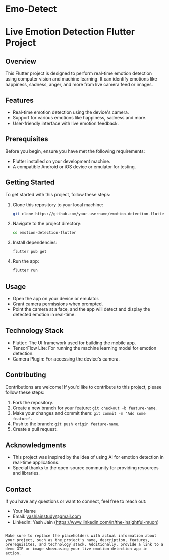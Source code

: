 # Emo-Detect
# Live Emotion Detection Flutter Project

## Overview

This Flutter project is designed to perform real-time emotion detection using computer vision and machine learning. It can identify emotions like happiness, sadness, anger, and more from live camera feed or images.

## Features

- Real-time emotion detection using the device's camera.
- Support for various emotions like happiness, sadness and more.
- User-friendly interface with live emotion feedback.

## Prerequisites

Before you begin, ensure you have met the following requirements:

- Flutter installed on your development machine.
- A compatible Android or iOS device or emulator for testing.

## Getting Started

To get started with this project, follow these steps:

1. Clone this repository to your local machine:

   ```bash
   git clone https://github.com/your-username/emotion-detection-flutter.git
   ```

2. Navigate to the project directory:

   ```bash
   cd emotion-detection-flutter
   ```

3. Install dependencies:

   ```bash
   flutter pub get
   ```

4. Run the app:

   ```bash
   flutter run
   ```

## Usage

- Open the app on your device or emulator.
- Grant camera permissions when prompted.
- Point the camera at a face, and the app will detect and display the detected emotion in real-time.

## Technology Stack

- Flutter: The UI framework used for building the mobile app.
- TensorFlow Lite: For running the machine learning model for emotion detection.
- Camera Plugin: For accessing the device's camera.

## Contributing

Contributions are welcome! If you'd like to contribute to this project, please follow these steps:

1. Fork the repository.
2. Create a new branch for your feature: `git checkout -b feature-name`.
3. Make your changes and commit them: `git commit -m 'Add some feature'`.
4. Push to the branch: `git push origin feature-name`.
5. Create a pull request.

## Acknowledgments

- This project was inspired by the idea of using AI for emotion detection in real-time applications.
- Special thanks to the open-source community for providing resources and libraries.

## Contact

If you have any questions or want to connect, feel free to reach out:

- Your Name
- Email: yashjainstudy@gmail.com
- LinkedIn: Yash Jain (https://www.linkedin.com/in/the-insightful-muon)

```

Make sure to replace the placeholders with actual information about your project, such as the project's name, description, features, prerequisites, and technology stack. Additionally, provide a link to a demo GIF or image showcasing your live emotion detection app in action.
